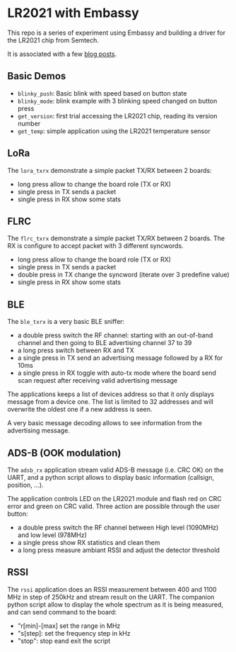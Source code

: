 # LR2021 with Embassy

This repo is a series of experiment using Embassy and building a driver for the LR2021 chip from Semtech.

It is associated with a few [blog posts](https://theclams.github.io/).

## Basic Demos
 - `blinky_push`: Basic blink with speed based on button state
 - `blinky_mode`: blink example with 3 blinking speed changed on button press
 - `get_version`: first trial accessing the LR2021 chip, reading its version number
 - `get_temp`: simple application using the LR2021 temperature sensor

## LoRa

The `lora_txrx` demonstrate a simple packet TX/RX between 2 boards:
 * long press allow to change the board role (TX or RX)
 * single press in TX sends a packet
 * single press in RX show some stats

## FLRC

The `flrc_txrx` demonstrate a simple packet TX/RX between 2 boards. The RX is configure to accept packet with 3 different syncwords.
 * long press allow to change the board role (TX or RX)
 * single press in TX sends a packet
 * double press in TX change the syncword (iterate over 3 predefine value)
 * single press in RX show some stats

## BLE

The `ble_txrx` is a very basic BLE sniffer:
 - a double press switch the RF channel: starting with an out-of-band channel and then going to BLE advertising channel 37 to 39
 - a long press switch between RX and TX
 - a single press in TX send an advertising message followed by a RX for 10ms
 - a single press in RX toggle with auto-tx mode where the board send scan request after receiving valid advertising message

The applications keeps a list of devices address so that it only displays message from a device one.
The list is limited to 32 addresses and will overwrite the oldest one if a new address is seen.

A very basic message decoding allows to see information from the advertising message.

## ADS-B (OOK modulation)
The `adsb_rx` application stream valid ADS-B message (i.e. CRC OK) on the UART, and a python script allows to display basic information (callsign, position, ...).

The application controls LED on the LR2021 module and flash red on CRC error and green on CRC valid.
Three action are possible through the user button:
 - a double press switch the RF channel between High level (1090MHz) and low level (978MHz)
 - a single press show RX statistics and clean them
 - a long press measure ambiant RSSI and adjust the detector threshold

## RSSI
The `rssi` application does an RSSI measurement between 400 and 1100 MHz in step of 250kHz and stream result on the UART.
The companion python script allow to display the whole spectrum as it is being measured, and can send command to the board:
 - "r[min]-[max] set the range in MHz
 - "s[step]: set the frequency step in kHz
 - "stop": stop eand exit the script
